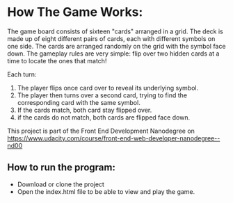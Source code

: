 # How The Game Works:

The game board consists of sixteen "cards" arranged in a grid. The deck is made up of eight different pairs of cards, each with different symbols on one side. The cards are arranged randomly on the grid with the symbol face down. The gameplay rules are very simple: flip over two hidden cards at a time to locate the ones that match!

Each turn:

1. The player flips once card over to reveal its underlying symbol.
2. The player then turns over a second card, trying to find the corresponding card with the same symbol.
3. If the cards match, both card stay flipped over.
4. if the cards do not match, both cards are flipped face down.

This project is part of the Front End Development Nanodegree on https://www.udacity.com/course/front-end-web-developer-nanodegree--nd00

## How to run the program:
* Download or clone the project
* Open the index.html file to be able to view and play the game.





